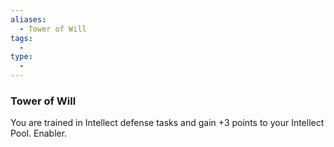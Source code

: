 ```yaml
---
aliases:
  - Tower of Will
tags:
  - 
type:
  - 
---
```

### Tower of Will

You are trained in Intellect defense tasks and gain +3 points to your Intellect Pool. Enabler.